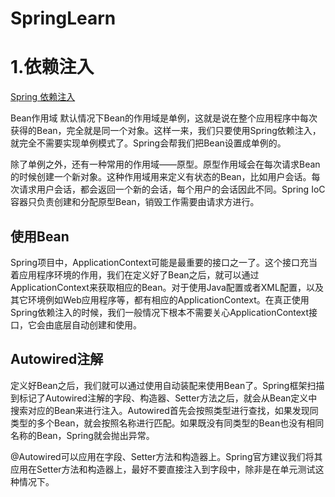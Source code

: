 # SpringLearn

# 1.依赖注入
[Spring 依赖注入](https://www.jianshu.com/p/bf0c9f23381a)

Bean作用域
默认情况下Bean的作用域是单例，这就是说在整个应用程序中每次获得的Bean，完全就是同一个对象。这样一来，我们只要使用Spring依赖注入，就完全不需要实现单例模式了。Spring会帮我们把Bean设置成单例的。

除了单例之外，还有一种常用的作用域——原型。原型作用域会在每次请求Bean的时候创建一个新对象。这种作用域用来定义有状态的Bean，比如用户会话。每次请求用户会话，都会返回一个新的会话，每个用户的会话因此不同。Spring IoC容器只负责创建和分配原型Bean，销毁工作需要由请求方进行。

## 使用Bean
Spring项目中，ApplicationContext可能是最重要的接口之一了。这个接口充当着应用程序环境的作用，我们在定义好了Bean之后，就可以通过ApplicationContext来获取相应的Bean。对于使用Java配置或者XML配置，以及其它环境例如Web应用程序等，都有相应的ApplicationContext。在真正使用Spring依赖注入的时候，我们一般情况下根本不需要关心ApplicationContext接口，它会由底层自动创建和使用。



## Autowired注解
定义好Bean之后，我们就可以通过使用自动装配来使用Bean了。Spring框架扫描到标记了Autowired注解的字段、构造器、Setter方法之后，就会从Bean定义中搜索对应的Bean来进行注入。Autowired首先会按照类型进行查找，如果发现同类型的多个Bean，就会按照名称进行匹配。如果既没有同类型的Bean也没有相同名称的Bean，Spring就会抛出异常。


@Autowired可以应用在字段、Setter方法和构造器上。Spring官方建议我们将其应用在Setter方法和构造器上，最好不要直接注入到字段中，除非是在单元测试这种情况下。